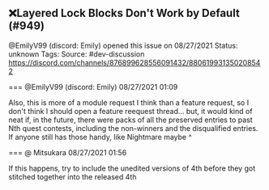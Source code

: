 ## ❌Layered Lock Blocks Don't Work by Default (#949)
@EmilyV99 (discord: Emily) opened this issue on 08/27/2021
Status: unknown
Tags: 
Source: #dev-discussion https://discord.com/channels/876899628556091432/880619931350208542


=== @EmilyV99 (discord: Emily) 08/27/2021 01:09

Also, this is more of a module request I think than a feature request, so I don't think I should open a feature reequest thread... but, it would kind of neat if, in the future, there were packs of all the preserved entries to past Nth quest contests, including the non-winners and the disqualified entries. If anyone still has those handy, like Nightmare maybe
^

=== @ Mitsukara 08/27/2021 01:56

If this happens, try to include the unedited versions of 4th before they got stitched together into the released 4th
